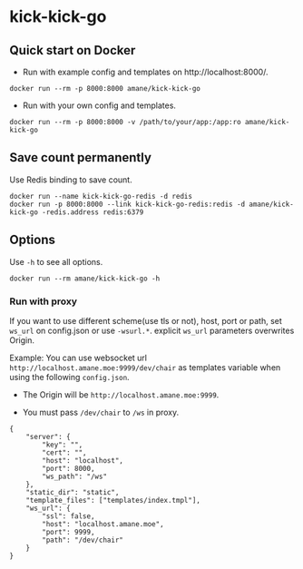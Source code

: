 # kick-kick-go

## Quick start on Docker

* Run with example config and templates on http://localhost:8000/.
```
docker run --rm -p 8000:8000 amane/kick-kick-go
```

* Run with your own config and templates.
```
docker run --rm -p 8000:8000 -v /path/to/your/app:/app:ro amane/kick-kick-go
```

## Save count permanently

Use Redis binding to save count.

```
docker run --name kick-kick-go-redis -d redis
docker run -p 8000:8000 --link kick-kick-go-redis:redis -d amane/kick-kick-go -redis.address redis:6379
```

## Options

Use `-h` to see all options.

```
docker run --rm amane/kick-kick-go -h
```

### Run with proxy

If you want to use different scheme(use tls or not), host, port or path, set `ws_url` on config.json or use `-wsurl.*`. explicit `ws_url` parameters overwrites Origin.

Example: You can use websocket url `http://localhost.amane.moe:9999/dev/chair` as templates variable when using the following `config.json`.

* The Origin will be `http://localhost.amane.moe:9999`.

* You must pass `/dev/chair` to `/ws` in proxy.

```
{
    "server": {
        "key": "",
        "cert": "",
        "host": "localhost",
        "port": 8000,
        "ws_path": "/ws"
    },
    "static_dir": "static",
    "template_files": ["templates/index.tmpl"],
    "ws_url": {
        "ssl": false,
        "host": "localhost.amane.moe",
        "port": 9999,
        "path": "/dev/chair"
    }
}
```
